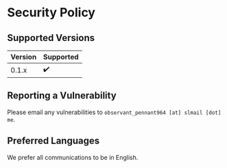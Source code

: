 # Security Policy

## Supported Versions

| Version | Supported |
| ------- | --------- |
| 0.1.x   | ✔️         |

## Reporting a Vulnerability

Please email any vulnerabilities to `observant_pennant964 [at] slmail [dot] me`.

## Preferred Languages

We prefer all communications to be in English.

